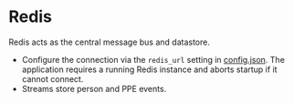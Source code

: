 # Redis

Redis acts as the central message bus and datastore.

* Configure the connection via the `redis_url` setting in [config.json](../config.json). The application requires a running Redis instance and aborts startup if it cannot connect.
* Streams store person and PPE events.

